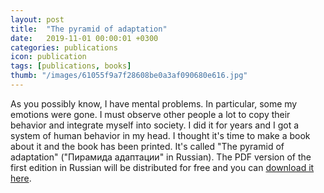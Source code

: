 ```yaml
---
layout: post
title:  "The pyramid of adaptation"
date:   2019-11-01 00:00:01 +0300
categories: publications
icon: publication
tags: [publications, books]
thumb: "/images/61055f9a7f28608be0a3af090680e616.jpg"
---
```


As you possibly know, I have mental problems. In particular, some my emotions were gone. I must observe other people a lot to copy their behavior and integrate myself into society. I did it for years and I got a system of human behavior in my head. I thought it's time to make a book about it and the book has been printed. It's called "The pyramid of adaptation" ("Пирамида адаптации" in Russian). The PDF version of the first edition in Russian will be distributed for free and you can <a href='/files/И.%20А.%20Богачев%20-%20Пирамида%20адаптации%20(2019).pdf'>download it here</a>.

